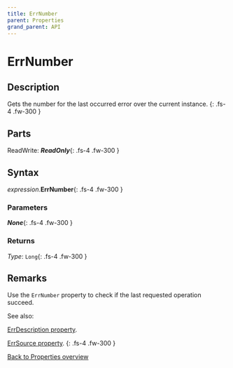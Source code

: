 ```yaml
---
title: ErrNumber
parent: Properties
grand_parent: API
---
```


# ErrNumber

## Description
Gets the number for the last occurred error over the current instance.
{: .fs-4 .fw-300 }

## Parts
ReadWrite: **_ReadOnly_**{: .fs-4 .fw-300 }

## Syntax
*expression*.**ErrNumber**{: .fs-4 .fw-300 }

### Parameters

**_None_**{: .fs-4 .fw-300 }

### Returns

*Type*: `Long`{: .fs-4 .fw-300 }

## Remarks
Use the `ErrNumber` property to check if the last requested operation succeed.

See also: 

[ErrDescription property](https://ws-garcia.github.io/VBA-CSV-interface/api/properties/errors/errdescription.html).

[ErrSource property](https://ws-garcia.github.io/VBA-CSV-interface/api/properties/errors/errsource.html).
{: .fs-4 .fw-300 }

[Back to Properties overview](https://ws-garcia.github.io/VBA-CSV-interface/api/properties/)